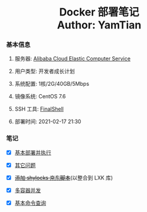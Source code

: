 <h1 align="center">
  Docker 部署笔记
  <br>
  Author: YamTian
</h1>

### 基本信息

1. 服务器: [Alibaba Cloud Elastic Computer Service](https://www.aliyun.com/product/swas)

2. 用户类型: 开发者成长计划

3. 系统配置: 1核/2G/40GB/5Mbps

4. 镜像系统: CentOS 7.6

5. SSH 工具: [FinalShell](http://www.hostbuf.com/t/988.html)

6. 部署时间: 2021-02-17 21:30

### 笔记

- [x] [基本部署并执行](https://github.com/YamTian/Notes/blob/master/Docker/DockerOne.md)

- [x] [其它问题](https://github.com/YamTian/Notes/blob/master/Docker/OtherScript.md)

- [x] ~~[添加 shylocks 京东脚本](https://github.com/YamTian/Notes/blob/master/Docker/Diy.sh.md)~~(以整合到 LXK 库)

- [x] [多容器并发](https://github.com/YamTian/Notes/blob/master/Docker/DockerTwo.md)

- [x] [基本命令查询](https://github.com/YamTian/Notes/blob/master/Docker/Command.md)
